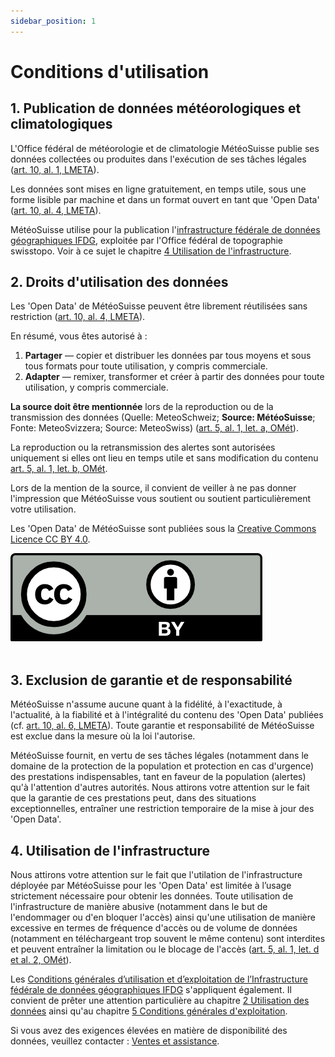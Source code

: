 ```yaml
---
sidebar_position: 1
---
```


# Conditions d'utilisation

## 1. Publication de données météorologiques et climatologiques
L'Office fédéral de météorologie et de climatologie MétéoSuisse publie ses données collectées ou produites dans l'exécution de ses tâches légales ([art. 10, al. 1, LMETA](https://www.fedlex.admin.ch/eli/cc/2023/682/fr#art_10)).

Les données sont mises en ligne gratuitement, en temps utile, sous une forme lisible par machine et dans un format ouvert en tant que 'Open Data' ([art. 10, al. 4, LMETA](https://www.fedlex.admin.ch/eli/cc/2023/682/fr#art_10)).

MétéoSuisse utilise pour la publication l'[infrastructure fédérale de données géographiques IFDG](https://www.geo.admin.ch/fr/impressum-responsabilites-et-contacts), exploitée par l'Office fédéral de topographie swisstopo. Voir à ce sujet le chapitre [4 Utilisation de l'infrastructure](#4-utilisation-de-linfrastructure). 



## 2. Droits d'utilisation des données
Les 'Open Data' de MétéoSuisse peuvent être librement réutilisées sans restriction ([art. 10, al. 4, LMETA](https://www.fedlex.admin.ch/eli/cc/2023/682/fr#art_10)).

En résumé, vous êtes autorisé à :
1. **Partager** — copier et distribuer les données par tous moyens et sous tous formats pour toute utilisation, y compris commerciale.
2. **Adapter** — remixer, transformer et créer à partir des données pour toute utilisation, y compris commerciale.

**La source doit être mentionnée** lors de la reproduction ou de la transmission des données (Quelle: MeteoSchweiz; **Source: MétéoSuisse**; Fonte: MeteoSvizzera; Source: MeteoSwiss) ([art. 5, al. 1, let. a, OMét](https://www.fedlex.admin.ch/eli/cc/2024/452/fr#art_5)). 

La reproduction ou la retransmission des alertes sont autorisées uniquement si elles ont lieu en temps utile et sans modification du contenu [art. 5, al. 1, let. b, OMét](https://www.fedlex.admin.ch/eli/cc/2024/452/fr#art_5).

Lors de la mention de la source, il convient de veiller à ne pas donner l'impression que MétéoSuisse vous soutient ou soutient particulièrement votre utilisation.

Les 'Open Data' de MétéoSuisse sont publiées sous la [Creative Commons Licence CC BY 4.0](https://creativecommons.org/licenses/by/4.0/deed.fr).

![CC BY Logo](./static/docs_img/cc-by.png) <br></br>



## 3. Exclusion de garantie et de responsabilité

MétéoSuisse n'assume aucune quant à la fidélité, à l'exactitude, à l'actualité, à la fiabilité et à l'intégralité du contenu des 'Open Data' publiées (cf. [art. 10, al. 6, LMETA](https://www.fedlex.admin.ch/eli/cc/2023/682/fr#art_10)). Toute garantie et responsabilité de MétéoSuisse est exclue dans la mesure où la loi l'autorise.

MétéoSuisse fournit, en vertu de ses tâches légales (notamment dans le domaine de la protection de la population et protection en cas d'urgence) des prestations indispensables, tant en faveur de la population (alertes) qu'à l'attention d'autres autorités. Nous attirons votre attention sur le fait que la garantie de ces prestations peut, dans des situations exceptionnelles, entraîner une restriction temporaire de la mise à jour des 'Open Data'.



## 4. Utilisation de l'infrastructure
Nous attirons votre attention sur le fait que l'utilation de l'infrastructure déployée par MétéoSuisse pour les 'Open Data' est limitée à l’usage strictement nécessaire pour obtenir les données. Toute utilisation de l'infrastructure de manière abusive (notamment dans le but de l'endommager ou d'en bloquer l'accès) ainsi qu'une utilisation de manière excessive en termes de fréquence d'accès ou de volume de données (notamment en téléchargeant trop souvent le même contenu) sont interdites et peuvent entraîner la limitation ou le blocage de l'accès ([art. 5, al. 1, let. d et al. 2, OMét](https://www.fedlex.admin.ch/eli/cc/2024/452/fr#art_5)).

Les [Conditions générales d’utilisation et d’exploitation de l’Infrastructure fédérale de données géographiques IFDG](https://www.geo.admin.ch/fr/conditions-generales-utilisation-ifdg) s'appliquent également. Il convient de prêter une attention particulière au chapitre [2 Utilisation des données](https://www.geo.admin.ch/fr/conditions-generales-utilisation-ifdg#2.-Utilisation-des-donn%C3%A9es) ainsi qu'au chapitre [5 Conditions générales d'exploitation](https://www.geo.admin.ch/fr/conditions-generales-utilisation-ifdg#5-Conditions-g%C3%A9n%C3%A9rales-d'exploitation).

Si vous avez des exigences élevées en matière de disponibilité des données, veuillez contacter : [Ventes et assistance](https://www.meteosuisse.admin.ch/portrait/contact/formulaire-de-contact.html).
